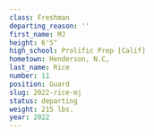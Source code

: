 ```yaml
---
class: Freshman
departing_reason: ''
first_name: MJ
height: 6'5"
high_school: Prolific Prep [Calif]
hometown: Henderson, N.C,
last_name: Rice
number: 11
position: Guard
slug: 2022-rice-mj
status: departing
weight: 215 lbs.
year: 2022
---
```


